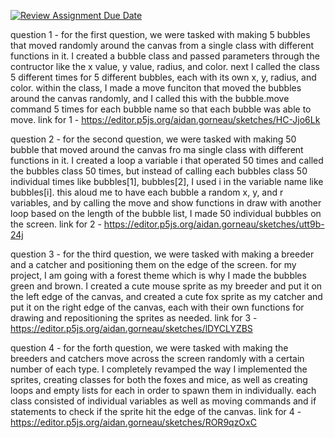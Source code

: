 [![Review Assignment Due Date](https://classroom.github.com/assets/deadline-readme-button-24ddc0f5d75046c5622901739e7c5dd533143b0c8e959d652212380cedb1ea36.svg)](https://classroom.github.com/a/pJv4oXRo)

question 1 - for the first question, we were tasked with making 5 bubbles that moved randomly around the canvas from a single class with different functions in it. I created a bubble class and passed parameters through the contructor like the x value, y value, radius, and color. next I called the class 5 different times for 5 different bubbles, each with its own x, y, radius, and color. within the class, I made a move funciton that moved the bubbles around the canvas randomly, and I called this with the bubble.move command 5 times for each bubble name so that each bubble was able to move. 
link for 1 - https://editor.p5js.org/aidan.gorneau/sketches/HC-Jjo6Lk

question 2 - for the second question, we were tasked with making 50 bubble that moved around the canvas fro ma single class with different functions in it. I created a loop a variable i that operated 50 times and called the bubbles class 50 times, but instead of calling each bubbles class 50 individual times like bubbles[1], bubbles[2], I used i in the variable name like bubbles[i]. this aloud me to have each bubble a random x, y, and r variables, and by calling the move and show functions in draw with another loop based on the length of the bubble list, I made 50 individual bubbles on the screen. 
link for 2 - https://editor.p5js.org/aidan.gorneau/sketches/utt9b-24j

question 3 - for the third question, we were tasked with making a breeder and a catcher and positioning them on the edge of the screen. for my project, I am going with a forest theme which is why I made the bubbles green and brown. I created a cute mouse sprite as my breeder and put it on the left edge of the canvas, and created a cute fox sprite as my catcher and put it on the right edge of the canvas, each with their own functions for drawing and repositioning the sprites as needed. 
link for 3 - https://editor.p5js.org/aidan.gorneau/sketches/lDYCLYZBS

question 4 - for the forth question, we were tasked with making the breeders and catchers move across the screen randomly with a certain number of each type. I completely revamped the way I implemented the sprites, creating classes for both the foxes and mice, as well as creating loops and empty lists for each in order to spawn them in individually. each class consisted of individual variables as well as moving commands and if statements to check if the sprite hit the edge of the canvas. 
link for 4 -https://editor.p5js.org/aidan.gorneau/sketches/ROR9qzOxC
